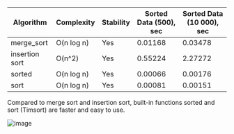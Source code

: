 | Algorithm      | Complexity | Stability | Sorted Data (500), sec | Sorted Data (10 000), sec |
|----------------|------------|-----------|------------------------|---------------------------|
| merge_sort     | O(n log n) |    Yes    |   0.01168              |    0.03478                |
| insertion sort | O(n^2)     |    Yes    |   0.55224              |    2.27272                |
| sorted         | O(n log n) |    Yes    |   0.00066              |    0.00176                |
| sort           | O(n log n) |    Yes    |   0.00081              |    0.00151                |

Compared to merge sort and insertion sort, built-in functions sorted and sort (Timsort) are faster and easy to use. 

![image](https://github.com/user-attachments/assets/464a3b83-e3b9-41a9-b308-00fb11ad9f38)

